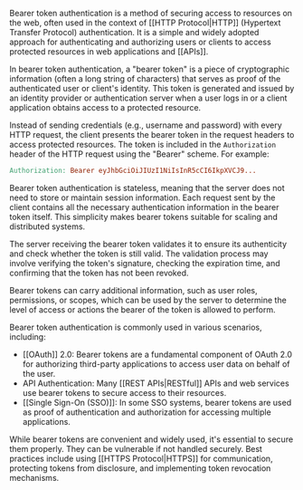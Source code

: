 Bearer token authentication is a method of securing access to resources on the web, often used in the context of [[HTTP Protocol|HTTP]] (Hypertext Transfer Protocol) authentication. It is a simple and widely adopted approach for authenticating and authorizing users or clients to access protected resources in web applications and [[APIs]].

In bearer token authentication, a "bearer token" is a piece of cryptographic information (often a long string of characters) that serves as proof of the authenticated user or client's identity. This token is generated and issued by an identity provider or authentication server when a user logs in or a client application obtains access to a protected resource.

Instead of sending credentials (e.g., username and password) with every HTTP request, the client presents the bearer token in the request headers to access protected resources. The token is included in the `Authorization` header of the HTTP request using the "Bearer" scheme. For example:

```makefile
Authorization: Bearer eyJhbGciOiJIUzI1NiIsInR5cCI6IkpXVCJ9...
```

Bearer token authentication is stateless, meaning that the server does not need to store or maintain session information. Each request sent by the client contains all the necessary authentication information in the bearer token itself. This simplicity makes bearer tokens suitable for scaling and distributed systems.

The server receiving the bearer token validates it to ensure its authenticity and check whether the token is still valid. The validation process may involve verifying the token's signature, checking the expiration time, and confirming that the token has not been revoked.

Bearer tokens can carry additional information, such as user roles, permissions, or scopes, which can be used by the server to determine the level of access or actions the bearer of the token is allowed to perform.

Bearer token authentication is commonly used in various scenarios, including:

- [[OAuth]] 2.0: Bearer tokens are a fundamental component of OAuth 2.0 for authorizing third-party applications to access user data on behalf of the user.
- API Authentication: Many [[REST APIs|RESTful]] APIs and web services use bearer tokens to secure access to their resources.
- [[Single Sign-On (SSO)]]: In some SSO systems, bearer tokens are used as proof of authentication and authorization for accessing multiple applications.

While bearer tokens are convenient and widely used, it's essential to secure them properly. They can be vulnerable if not handled securely. Best practices include using [[HTTPS Protocol|HTTPS]] for communication, protecting tokens from disclosure, and implementing token revocation mechanisms.

